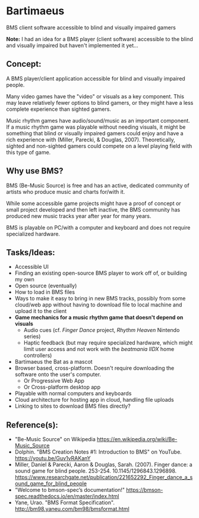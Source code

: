 # Bartimaeus
BMS client software accessible to blind and visually impaired gamers


**Note:** I had an idea for a BMS player (client software) accessible to the blind and visually impaired but haven't implemented it yet...

## Concept:
A BMS player/client application accessible for blind and visually impaired people.

Many video games have the "video" or visuals as a key component. This may leave relatively fewer options to blind gamers, or they might have a less complete experience than sighted gamers.

Music rhythm games have audio/sound/music as an important component. If a music rhythm game was playable without needing visuals, it might be something that blind or visually impaired gamers could enjoy and have a rich experience with (Miller, Parecki, & Douglas, 2007).
Theoretically, sighted and non-sighted gamers could compete on a level playing field with this type of game.

## Why use BMS? 
BMS (Be-Music Source) is free and has an active, dedicated community of artists who produce music and charts for/with it.

While some accessible game projects might have a proof of concept or small project developed and then left inactive, the BMS community has produced new music tracks year after year for many years.

BMS is playable on PC/with a computer and keyboard and does not require specialized hardware.

## Tasks/Ideas:
- Accessible UI
- Finding an existing open-source BMS player to work off of, or building my own
- Open source (eventually)
- How to load in BMS files
- Ways to make it easy to bring in new BMS tracks, possibly from some cloud/web app without having to download file to local machine and upload it to the client
- **Game mechanics for a music rhythm game that doesn't depend on visuals**
  - Audio cues (cf. _Finger Dance_ project, _Rhythm Heaven_ Nintendo series)
  - Haptic feedback (but may require specialized hardware, which might limit user access and not work with the *beatmania IIDX* home controllers)
- Bartimaeus the Bat as a mascot
- Browser based, cross-platform. Doesn't require downloading the software onto the user's computer.
  - Or Progressive Web App
  - Or Cross-platform desktop app
- Playable with normal computers and keyboards
- Cloud architecture for hosting app in cloud, handling file uploads
- Linking to sites to download BMS files directly?

## Reference(s):
- "Be-Music Source" on Wikipedia 
https://en.wikipedia.org/wiki/Be-Music_Source
- Dolphin. "BMS Creation Notes #1: Introduction to BMS" on YouTube.
https://youtu.be/Guv1vRAKanY
- Miller, Daniel & Parecki, Aaron & Douglas, Sarah. (2007). Finger dance: a sound game for blind people. 253-254. 10.1145/1296843.1296898. 
https://www.researchgate.net/publication/221652292_Finger_dance_a_sound_game_for_blind_people 
- "Welcome to bmson-spec’s documentation!" 
https://bmson-spec.readthedocs.io/en/master/index.html
- Yane, Urao. "BMS Format Specification".
http://bm98.yaneu.com/bm98/bmsformat.html
